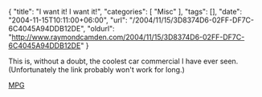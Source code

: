 {
	"title": "I want it! I want it!",
	"categories": [
		"Misc"
	],
	"tags": [],
	"date": "2004-11-15T10:11:00+06:00",
	"url": "/2004/11/15/3D8374D6-02FF-DF7C-6C4045A94DDB12DE",
	"oldurl": "http://www.raymondcamden.com/2004/11/15/3D8374D6-02FF-DF7C-6C4045A94DDB12DE"
}

This is, without a doubt, the coolest car commercial I have ever seen. (Unfortunately the link probably won't work for long.)

<a href="http://uk.download.yahoo.com/ne/fu/oa/eurcncs185030.mpg">MPG</a>